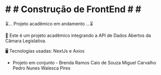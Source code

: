 
# # # Construção de FrontEnd # # #

⏳... Projeto acadêmico em andamento ...⏳


👋 Este é um projeto acadêmico integrando a API de Dados Abertos da Câmara Legislativa.

🖥️ Tecnologias usadas: NextJs e Axios 


- Projeto em conjunto -
Brenda Ramos
Caio de Souza
Miguel Carvalho
Pedro Nunes
Walesca Pires
